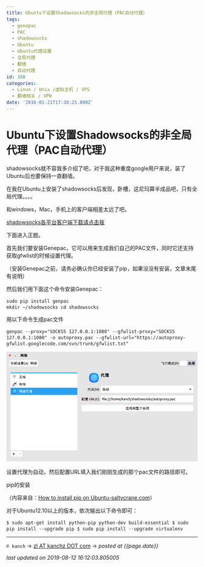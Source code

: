 ```yaml
---
title: Ubuntu下设置Shadowsocks的非全局代理（PAC自动代理）
tags:
  - genepac
  - PAC
  - shadowsocks
  - Ubuntu
  - Ubuntu代理设置
  - 全局代理
  - 翻墙
  - 自动代理
id: 380
categories:
  - Linux / Unix /虚拟主机 / VPS
  - 翻墙相关 / VPN
date: '2016-01-21T17:38:25.000Z'
---
```


# Ubuntu下设置Shadowsocks的非全局代理（PAC自动代理）

shadowsocks就不容我多介绍了吧，对于我这种重度google用户来说，装了Ubuntu后也要保持一直翻墙。

在我在Ubuntu上安装了shadowsocks后发现，卧槽，这尼玛算半成品吧，只有全局代理。。。。

和windows，Mac，手机上的客户端相差太远了吧。

[shadowsocks各平台客户端下载请点击我](https://shadowsocks.com/client.html)

下面进入正题。

首先我们要安装Genepac，它可以用来生成我们自己的PAC文件，同时它还支持获取gfwlist的时候设置代理。

（安装Genepac之前，请务必确认你已经安装了pip，如果没没有安装，文章末尾有说明）

然后我们用下面这个命令安装Genepac：

```
sudo pip install genpac
mkdir ~/shadowsocks cd shadowsocks
```

用以下命令生成pac文件

```
genpac --proxy="SOCKS5 127.0.0.1:1080" --gfwlist-proxy="SOCKS5 127.0.0.1:1080" -o autoproxy.pac --gfwlist-url="https://autoproxy-gfwlist.googlecode.com/svn/trunk/gfwlist.txt" 
```

[![pac\_set](https://raw.githubusercontent.com/ankanch/blog/master/images/wp-content/uploads/2016/01/pac_set.png)](https://raw.githubusercontent.com/ankanch/blog/master/images/wp-content/uploads/2016/01/pac_set.png)

设置代理为自动，然后配置URL填入我们刚刚生成的那个pac文件的路径即可。

pip的安装

（内容来自：[How to install pip on Ubuntu-saltycrane.com](http://www.saltycrane.com/blog/2010/02/how-install-pip-ubuntu/)）

对于Ubuntu12.10以上的版本，依次输出以下命令即可：

```
$ sudo apt-get install python-pip python-dev build-essential $ sudo pip install --upgrade pip $ sudo pip install --upgrade virtualenv
```





---
`© kanch` → [zl AT kanchz DOT com](kanchisme@gmail.com) → _posted at {{page.date}}_

_last updated on 2019-08-12 16:12:03.805005_